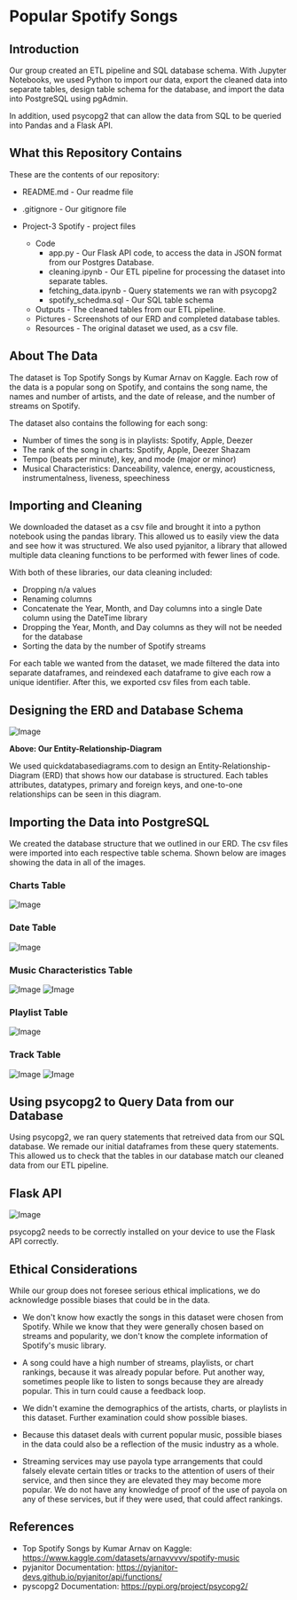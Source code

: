 # Popular Spotify Songs

## Introduction

Our group created an ETL pipeline and SQL database schema. With Jupyter Notebooks, we used Python to import our data, export the cleaned data into separate tables, design table schema for the database, and import the data into PostgreSQL using pgAdmin.

In addition, used psycopg2 that can allow the data from SQL to be queried into Pandas and a Flask API.

## What this Repository Contains

These are the contents of our repository:

- README.md  - Our readme file
- .gitignore - Our gitignore file

- Project-3 Spotify - project files

  - Code
    - app.py - Our Flask API code, to access the data in JSON format from our Postgres Database.
    - cleaning.ipynb - Our ETL pipeline for processing the dataset into separate tables.
    - fetching_data.ipynb - Query statements we ran with psycopg2
    - spotify_schedma.sql - Our SQL table schema
  - Outputs - The cleaned tables from our ETL pipeline.
  - Pictures - Screenshots of our ERD and completed database tables.
  - Resources - The original dataset we used, as a csv file.

## About The Data

The dataset is Top Spotify Songs by Kumar Arnav on Kaggle. Each row of the data is a popular song on Spotify, and contains the song name, the names and number of artists, and the date of release, and the number of streams on Spotify.

The dataset also contains the following for each song:

- Number of times the song is in playlists: Spotify, Apple, Deezer
- The rank of the song in charts: Spotify, Apple, Deezer Shazam
- Tempo (beats per minute), key, and mode (major or minor)
- Musical Characteristics: Danceability, valence, energy, acousticness, instrumentalness, liveness, speechiness

## Importing and Cleaning

We downloaded the dataset as a csv file and brought it into a python notebook using the pandas library. This allowed us to easily view the data and see how it was structured. We also used pyjanitor, a library that allowed multiple data cleaning functions to be performed with fewer lines of code.

With both of these libraries, our data cleaning included:

- Dropping n/a values
- Renaming columns
- Concatenate the Year, Month, and Day columns into a single Date column using the DateTime library
- Dropping the Year, Month, and Day columns as they will not be needed for the database
- Sorting the data by the number of Spotify streams

For each table we wanted from the dataset, we made filtered the data into separate dataframes, and reindexed each dataframe to give each row a unique identifier. After this, we exported csv files from each table.

## Designing the ERD and Database Schema

![Image](Project-3%20Spotify/Pictures/Spotify%20ERD.png)

**Above: Our Entity-Relationship-Diagram**

We used quickdatabasediagrams.com to design an Entity-Relationship-Diagram (ERD) that shows how our database is structured. Each tables attributes, datatypes, primary and foreign keys, and one-to-one relationships can be seen in this diagram.

## Importing the Data into PostgreSQL

We created the database structure that we outlined in our ERD. The csv files were imported into each respective table schema. Shown below are images showing the data in all of the images.

### Charts Table
![Image](Project-3%20Spotify/Pictures/charts.png)

### Date Table
![Image](Project-3%20Spotify/Pictures/date.png)

### Music Characteristics Table
![Image](Project-3%20Spotify/Pictures/music_char1.png)
![Image](Project-3%20Spotify/Pictures/music_char2.png)

### Playlist Table
![Image](Project-3%20Spotify/Pictures/playlist.png)

### Track Table
![Image](Project-3%20Spotify/Pictures/track1.png)
![Image](Project-3%20Spotify/Pictures/track2.png)

## Using psycopg2 to Query Data from our Database

Using psycopg2, we ran query statements that retreived data from our SQL database. We remade our initial dataframes from these query statements. This allowed us to check that the tables in our database match our cleaned data from our ETL pipeline.

## Flask API

![Image](Project-3%20Spotify/Pictures/Flask%20API%20Welcom%20Screen.png)

psycopg2 needs to be correctly installed on your device to use the Flask API correctly.

## Ethical Considerations

While our group does not foresee serious ethical implications, we do acknowledge possible biases that could be in the data.

- We don't know how exactly the songs in this dataset were chosen from Spotify. While we know that they were generally chosen based on streams and popularity, we don't know the complete information of Spotify's music library.

- A song could have a high number of streams, playlists, or chart rankings, because it was already popular before. Put another way, sometimes people like to listen to songs because they are already popular. This in turn could cause a feedback loop.

- We didn't examine the demographics of the artists, charts, or playlists in this dataset. Further examination could show possible biases.

- Because this dataset deals with current popular music, possible biases in the data could also be a reflection of the music industry as a whole.

- Streaming services may use payola type arrangements that could falsely elevate certain titles or tracks to the attention of users of their service, and then since they are elevated they may become more popular. We do not have any knowledge of proof of the use of payola on any of these services, but if they were used, that could affect rankings.

## References

- Top Spotify Songs by Kumar Arnav on Kaggle: https://www.kaggle.com/datasets/arnavvvvv/spotify-music
- pyjanitor Documentation: https://pyjanitor-devs.github.io/pyjanitor/api/functions/
- pyscopg2 Documentation: https://pypi.org/project/psycopg2/
